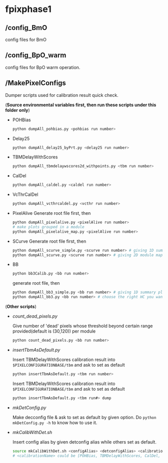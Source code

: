 # fpixphase1

## /config_BmO
config files for BmO

## /config_BpO_warm 
config files for BpO warm operation.

## /MakePixelConfigs
Dumper scripts used for calibration result quick check.

(**Source environmental variables first, then run these scripts under this folder only**)

- POHBias

  ```bash
  python dumpAll_pohbias.py <pohbias run number>
  ```
  
- Delay25
  ```bash
  python dumpAll_delay25_byPrt.py <delay25 run number>
  ```

- TBMDelayWithScores

  ```bash
  python dumpAll_tbmdelaywscores2d_withpoints.py <tbm run number>
  ```

- CalDel

  ```bash
  python dumpAll_caldel.py <caldel run number>
  ```
  
- VcThrCalDel
  ```bash
  python dumpAll_vcthrcaldel.py <vcthr run number>
  ```
  
- PixelAlive
  Generate root file first, then 
  
  ```bash
  python dumpAll_pixelalive.py <pixelAlive run number>
  # make plots grouped in a module
  python dumpAll_pixelalive_map.py <pixelAlive run number>
  ```
  
- SCurve
  Generate root file first, then
  
  ```bash
  python dumpAll_scurve_simple.py <scurve run number> # giving 1D summary plot
  python dumpAll_scurve.py <scurve run number> # giving 2D module map
  ```
  
- BB
  ```bash
  python bb3Calib.py <bb run number>
  ```
  generate root file, then
  ```bash
  python dumpAll_bb3_simple.py <bb run number> # giving 1D summary plot
  python dumpAll_bb3.py <bb run number> # choose the right HC you want to analyze from line#5-8 in write_other_hc_configs.py
  ```
  
(**Other scripts**)

- *count_dead_pixels.py*
  
  Give number of 'dead' pixels whose threshold beyond certain range provided(default is (30,120)) per module
  
  ```bash
  python count_dead_pixels.py <bb run number>
  ```

- *insertTbmAsDefault.py*
  
  Insert TBMDelayWithScores calibration result into `$PIXELCONFIGURATIONBASE/tbm` and ask to set as default
  
  ```bash
  python insertTbmAsDefault.py <tbm run number>
  ```

  Insert TBMDelayWithScores calibration result into `$PIXELCONFIGURATIONBASE/tbm` and ask to set as default
  
  ```bash
  python insertTbmAsDefault.py <tbm run#> dump
  ```
  
- *mkDetConfig.py*
  
  Make decconfig file & ask to set as default by given option. Do `python mkDetConfig.py -h` to know how to use it.
  
- *mkCalibWithDet.sh*
  
  Insert config alias by given detconfig alias while others set as default.
  
  ```bash
  source mkCalibWithDet.sh <configAlias> <detconfigAlias> <calibrationName>
  # <calibrationName> could be [POHBias, TBMDelayWithScores, CalDel, VcThrCalDel, PixelAlive, SCurve, BB]
  ```
